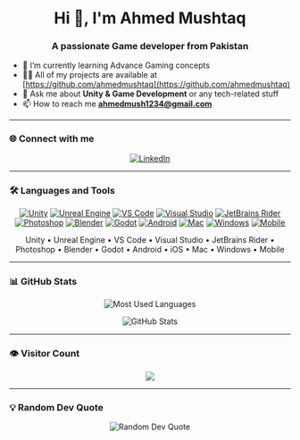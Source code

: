 <h1 align="center">Hi 👋, I'm Ahmed Mushtaq</h1>
<h3 align="center">A passionate Game developer from Pakistan</h3>

- 🌱 I’m currently learning Advance Gaming concepts  
- 👨‍💻 All of my projects are available at [https://github.com/ahmedmushtaq](https://github.com/ahmedmushtaq)  
- 💬 Ask me about **Unity & Game Development** or any tech-related stuff  
- 📫 How to reach me **ahmedmush1234@gmail.com**

---

### 🌐 Connect with me
<p align="center">
  <a href="https://linkedin.com/in/yourprofile" target="_blank">
    <img src="https://img.icons8.com/fluency/48/linkedin.png" alt="LinkedIn"/>
  </a>
</p>

---

### 🛠 Languages and Tools
<p align="center">
  <a href="#"><img src="https://img.icons8.com/color/48/unity.png" alt="Unity"/></a>
  <a href="#"><img src="https://img.icons8.com/color/48/unreal-engine.png" alt="Unreal Engine"/></a>
  <a href="#"><img src="https://img.icons8.com/fluency/48/visual-studio-code-2019.png" alt="VS Code"/></a>
  <a href="#"><img src="https://img.icons8.com/fluency/48/visual-studio.png" alt="Visual Studio"/></a>
  <a href="#"><img src="https://img.icons8.com/color/48/jetbrains.png" alt="JetBrains Rider"/></a>
  <a href="#"><img src="https://img.icons8.com/color/48/adobe-photoshop.png" alt="Photoshop"/></a>
  <a href="#"><img src="https://img.icons8.com/color/48/blender-3d.png" alt="Blender"/></a>
  <a href="#"><img src="https://img.icons8.com/color/48/godot-engine.png" alt="Godot"/></a>
  <a href="#"><img src="https://img.icons8.com/color/48/android-os.png" alt="Android"/></a>
  <a href="#"><img src="https://img.icons8.com/ios-filled/48/mac-os.png" alt="Mac"/></a>
  <a href="#"><img src="https://img.icons8.com/fluency/48/windows-10.png" alt="Windows"/></a>
  <a href="#"><img src="https://img.icons8.com/fluency/48/iphone14-pro.png" alt="Mobile"/></a>
</p>

<p align="center">
Unity • Unreal Engine • VS Code • Visual Studio • JetBrains Rider • Photoshop • Blender • Godot • Android • iOS • Mac • Windows • Mobile
</p>

---

### 📊 GitHub Stats
<p align="center">
  <img src="https://github-readme-stats.vercel.app/api/top-langs?username=ahmedmushtaq&show_icons=true&locale=en&layout=compact&theme=default" alt="Most Used Languages"/>
</p>
<p align="center">
  <img src="https://github-readme-stats.vercel.app/api?username=ahmedmushtaq&show_icons=true&locale=en&theme=default" alt="GitHub Stats"/>
</p>

---

### 👁 Visitor Count
<p align="center">
  <img src="https://profile-counter.glitch.me/{ahmedmushtaq}/count.svg" />
</p>

---

### 💡 Random Dev Quote
<p align="center">
  <img src="https://quotes-github-readme.vercel.app/api?type=horizontal&theme=light" alt="Random Dev Quote"/>
</p>
